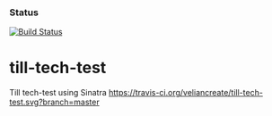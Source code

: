 ### Status
[![Build Status](https://travis-ci.org/veliancreate/till-tech-test.svg?branch=master)](https://travis-ci.org/veliancreate/till-tech-test.svg?branch=master)

# till-tech-test
Till tech-test using Sinatra
https://travis-ci.org/veliancreate/till-tech-test.svg?branch=master
